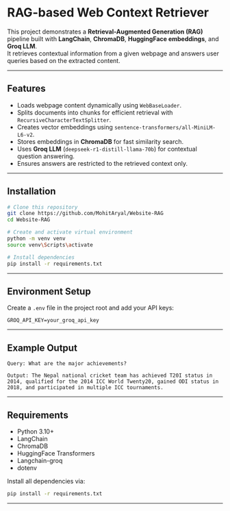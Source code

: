 # RAG-based Web Context Retriever

This project demonstrates a **Retrieval-Augmented Generation (RAG)**
pipeline built with **LangChain**, **ChromaDB**, **HuggingFace
embeddings**, and **Groq LLM**.\
It retrieves contextual information from a given webpage and answers
user queries based on the extracted content.

------------------------------------------------------------------------

## Features

-   Loads webpage content dynamically using `WebBaseLoader`.
-   Splits documents into chunks for efficient retrieval with
    `RecursiveCharacterTextSplitter`.
-   Creates vector embeddings using
    `sentence-transformers/all-MiniLM-L6-v2`.
-   Stores embeddings in **ChromaDB** for fast similarity search.
-   Uses **Groq LLM** (`deepseek-r1-distill-llama-70b`) for contextual
    question answering.
-   Ensures answers are restricted to the retrieved context only.

------------------------------------------------------------------------

## Installation

``` bash
# Clone this repository
git clone https://github.com/MohitAryal/Website-RAG
cd Website-RAG

# Create and activate virtual environment
python -m venv venv
source venv\Scripts\activate

# Install dependencies
pip install -r requirements.txt
```

------------------------------------------------------------------------

## Environment Setup

Create a `.env` file in the project root and add your API keys:

``` env
GROQ_API_KEY=your_groq_api_key
```

------------------------------------------------------------------------

## Example Output

    Query: What are the major achievements?

    Output: The Nepal national cricket team has achieved T20I status in 2014, qualified for the 2014 ICC World Twenty20, gained ODI status in 2018, and participated in multiple ICC tournaments.

------------------------------------------------------------------------

## Requirements

-   Python 3.10+
-   LangChain
-   ChromaDB
-   HuggingFace Transformers
-   Langchain-groq
-   dotenv

Install all dependencies via:

``` bash
pip install -r requirements.txt
```

------------------------------------------------------------------------